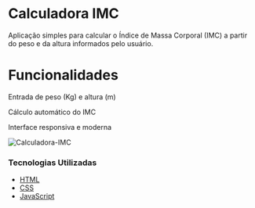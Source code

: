 # Calculadora IMC

Aplicação simples para calcular o Índice de Massa Corporal (IMC) a partir do peso e da altura informados pelo usuário.

# Funcionalidades

Entrada de peso (Kg) e altura (m)

Cálculo automático do IMC

Interface responsiva e moderna

![Calculadora-IMC](calculadora-IMC/assets/images/calculadora-imc.png)

### Tecnologias Utilizadas

* [HTML](https://github.com/html)
* [CSS](https://github.com/css)
* [JavaScript](https://github.com/javascript)
